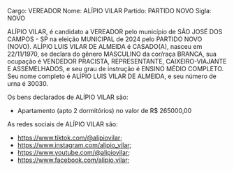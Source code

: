 Cargo: VEREADOR
Nome: ALÍPIO VILAR
Partido: PARTIDO NOVO
Sigla: NOVO

ALÍPIO VILAR, é candidato a VEREADOR pelo município de SÃO JOSÉ DOS CAMPOS - SP na eleição MUNICIPAL de 2024 pelo PARTIDO NOVO (NOVO).
ALÍPIO LUIS VILAR DE ALMEIDA é CASADO(A), nasceu em 22/11/1970, se declara do gênero MASCULINO da cor/raça BRANCA, sua ocupação é VENDEDOR PRACISTA, REPRESENTANTE, CAIXEIRO-VIAJANTE E ASSEMELHADOS, e seu grau de instrução é ENSINO MÉDIO COMPLETO.
Seu nome completo é ALÍPIO LUIS VILAR DE ALMEIDA, e seu número de urna é 30030.

Os bens declarados de ALÍPIO VILAR são: 
- Apartamento (apto 2 dormitórios) no valor de R$ 265000,00

As redes sociais de ALÍPIO VILAR são:
- https://www.tiktok.com/@alipiovilar;
- https://www.instagram.com/alipio_vilar;
- https://www.youtube.com/@alipiovilar;
- https://www.facebook.com/alipio.vilar;